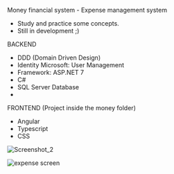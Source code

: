 Money financial system - Expense management system

* Study and practice some concepts.
* Still in development ;) 

BACKEND
- DDD (Domain Driven Design)
- Identity Microsoft: User Management
- Framework: ASP.NET 7
- C#
- SQL Server Database
- 
FRONTEND
  (Project inside the money folder)
- Angular
- Typescript
- CSS


![Screenshot_2](https://github.com/maiconlmotadev/Financial_System_Money/assets/88989642/1cd22fca-b7c7-46ae-9db6-890c81691343)


![expense screen ](https://github.com/maiconlmotadev/Financial_System_Money/assets/88989642/97f15cc2-eef9-43c7-a018-fea6a286b2d6)



